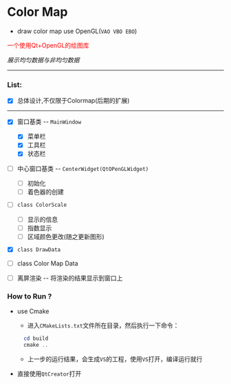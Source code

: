 # Color Map
- draw color map use OpenGL(`VAO VBO EBO`)

<p style="color:red">一个使用Qt+OpenGL的绘图库</p> 

_展示均匀数据与非均匀数据_

---

### List:

- [x] 总体设计,不仅限于Colormap(后期的扩展)

---

- [x] 窗口基类 -- `MainWindow`
  - [x] 菜单栏 
  - [x] 工具栏
  - [x] 状态栏
- [ ] 中心窗口基类 -- `CenterWidget(QtOPenGLWidget)`
  - [ ] 初始化
  - [ ] 着色器的创建
- [ ] `class ColorScale`
  - [ ] 显示的信息
  - [ ] 指数显示 
  - [ ] 区域颜色更改(随之更新图形)

- [x]  `class DrawData`
  - [ ] class Color Map Data
- [ ] 离屏渲染 -- 将渲染的结果显示到窗口上



### How to Run ?

- use Cmake 
	- 进入`CMakeLists.txt`文件所在目录，然后执行一下命令：

  	```powershell
      cd build
      cmake ..
  	```

	- 上一步的运行结果，会生成`VS`的工程，使用`VS`打开，编译运行就行

- 直接使用`QtCreator`打开





